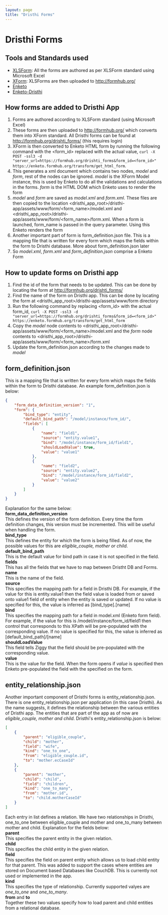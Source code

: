 ```yaml
---
layout: page
title: "Dristhi Forms"
---
```


# Dristhi Forms

## Tools and Standards used
* [XLSForm][1]: All the forms are authored as per XLSForm standard using Microsoft Excel
* [XForm][2]: XLSForms are then uploaded to http://formhub.org/
* [Enketo][3]
* [Enketo-Dristhi][4]

## How forms are added to Dristhi App
1. Forms are authored according to XLSForm standard (using Microsoft Excel)
2. These forms are then uploaded to http://formhub.org/ which converts them into XForm standard. All Dristhi forms can be found at http://formhub.org/drishti_forms/ (this requires login)
3. XForm is then converted to Enketo HTML form by running the following command with the <form_id> replaced with the actual value, ``curl -X POST -ssl3 -d "server_url=https://formhub.org/drishti_forms&form_id=<form_id>" https://enketo.formhub.org/transform/get_html_form``.
4. This generates a xml document which contains two nodes, *model* and *form*, rest of the nodes can be ignored. *model* is the XForm Model instance, this is used by Enketo to do all the validations and calculations in the forms. *form* is the HTML DOM which Enketo uses to render the form
5. *model* and *form* are saved as *model.xml* and *form.xml*. These files are then copied to the location <dristhi_app_root>/dristhi-app/assets/www/form/<form_name>/model.xml and <dristhi_app_root>/dristhi-app/assets/www/form/<form_name>/form.xml. When a form is launched, form_name is passed in the query parameter. Using this Enketo renders the form
6. Another important part of form is form_definition.json file. This is a mapping file that is written for every form which maps the fields within the form to Dristhi database. More about form_definition.json later
7. So *model.xml*, *form.xml* and *form_definition.json* comprise a Enketo Form

## How to update forms on Dristhi app
1. Find the id of the form that needs to be updated. This can be done by locating the form at http://formhub.org/drishti_forms/
2. Find the name of the form on Dristhi app. This can be done by locating the form at <dristhi_app_root>/dristhi-app/assets/www/form directory
3. Run the following command by replacing <form_id> with the actual form_id, ``curl -X POST -ssl3 -d "server_url=https://formhub.org/drishti_forms&form_id=<form_id>" https://enketo.formhub.org/transform/get_html_form``
4. Copy the *model* node contents to <dristhi_app_root>/dristhi-app/assets/www/form/<form_name>/model.xml and the *form* node contents to <dristhi_app_root>/dristhi-app/assets/www/form/<form_name>/form.xml
5. Update the form_definition.json according to the changes made to *model*

## form_definition.json
This is a mapping file that is written for every form which maps the fields within the form to Dristhi database. An example form_definition.json is below:
``` json
{
    "form_data_definition_version": "1",
    "form": {
        "bind_type": "entity",
        "default_bind_path": "/model/instance/form_id/",
        "fields": [
            {
                "name": "field1",
                "source": "entity.value1",
                "bind": "/model/instance/form_id/field1",
                "shouldLoadValue": true,
                "value": "value1"
            },
            {
                "name": "field2",
                "source": "entity.value2",
                "bind": "/model/instance/form_id/field2",
                "value": "value2"
            }
        ]
    }
}
```
Explanation for the same below:  
**form_data_definition_version**  
This defines the version of the form definition. Every time the form definition changes, this version must be incremented. This will be useful when handling the form.  
**bind_type**  
This defines the entity for which the form is being filled. As of now, the possible values for this are *eligible_couple, mother or child*.  
**default_bind_path**  
This is the default value for bind path in case it is not specified in the field.  
**fields**  
This has all the fields that we have to map between Dristht DB and Forms.  
**name**  
This is the name of the field.  
**source**  
This specifies the mapping path for a field in Dristhi DB. For example, if the value for this is entity.value1 then the field value is loaded from or saved onto value1 field of entity when the entity is saved or updated. If no value is specified for this, the value is inferred as [bind_type].[name]  
**bind**  
This specifies the mapping path for a field in model.xml (Enketo form field). For example, if the value for this is /model/instance/form_id/field1 then control that corresponds to this XPath will be pre-populated with the corresponding value. If no value is specified for this, the value is inferred as [default_bind_path]/[name]  
**shouldLoadValue**  
This field tells Ziggy that the field should be pre-populated with the corresponding value.  
**value**  
This is the value for the field. When the form opens if *value* is specified then Enketo pre-populated the field with the specified on the form.  

## entity_relationship.json
Another important component of Dristhi forms is entity_relationship.json. There is one entity_relationship.json per application (in this case Dristhi). As the name suggests, it defines the relationship between the various entities of Dristhi app. The entities that are part of the app as of now are *eligible_couple, mother and child*. Dristhi's entity_relationship.json is below:
```json
[
    {
        "parent": "eligible_couple",
        "child": "mother",
        "field": "wife",
        "kind": "one_to_one",
        "from": "eligible_couple.id",
        "to": "mother.ecCaseId"
    },
    {
        "parent": "mother",
        "child": "child",
        "field": "children",
        "kind": "one_to_many",
        "from": "mother.id",
        "to": "child.motherCaseId"
    }
]
```
Each entry in list defines a relation. We have two relationships in Dristhi, one_to_one between eligible_couple and mother and one_to_many between mother and child.
Explanation for the fields below:  
**parent**  
This specifies the parent entity in the given relation.  
**child**  
This specifies the child entity in the given relation.  
**field**  
This specifies the field on parent entity which allows us to load child entity for that parent. This was added to support the cases where entities are stored on Document based Databases like CouchDB. This is currently not used or implemented in the app.  
**kind**  
This specifies the type of relationship. Currently supported valyes are *one_to_one* and *one_to_many*.  
**from** and **to**  
Together these two values specify how to load parent and child entities from a relational database.  


[1]: http://opendatakit.org/help/form-design/xlsform/
[2]: https://en.wikipedia.org/wiki/XForms
[3]: https://enketo.org/
[4]: https://github.com/MartijnR/enketo-dristhi
